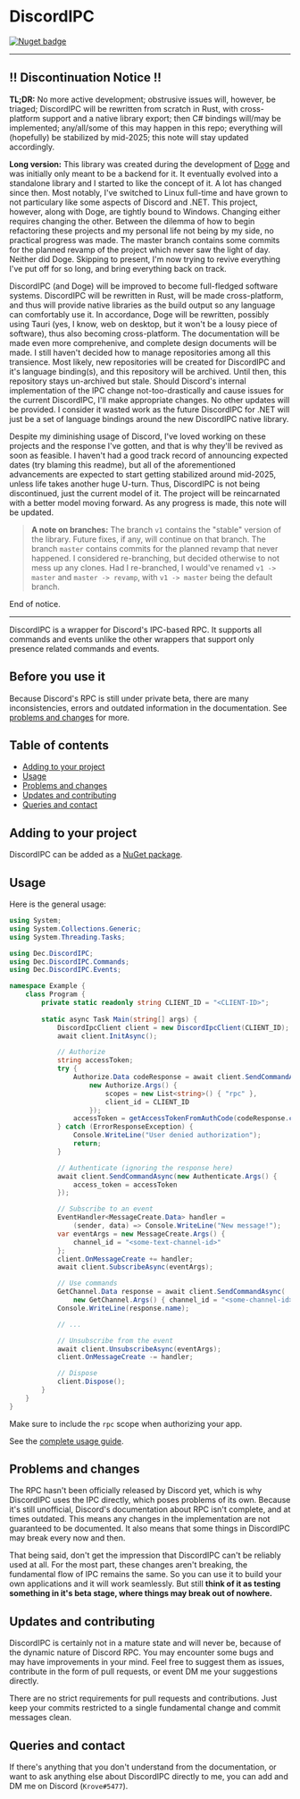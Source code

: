 # DiscordIPC

[![Nuget badge](https://img.shields.io/nuget/v/Dec.DiscordIPC)](https://www.nuget.org/packages/Dec.DiscordIPC/)

---

## !! Discontinuation Notice !!

**TL;DR:** No more active development; obstrusive issues will, however, be triaged;
DiscordIPC will be rewritten from scratch in Rust, with cross-platform support and a native library export;
then C# bindings will/may be implemented; any/all/some of this may happen in this repo;
everything will (hopefully) be stabilized by mid-2025; this note will stay updated accordingly.

**Long version:** This library was created during the development of [Doge](https://github.com/dcdeepesh/Doge) and was
initially only meant to be a backend for it. It eventually evolved into a standalone library and I started to like the
concept of it. A lot has changed since then. Most notably, I've switched to Linux full-time and have grown to not
particulary like some aspects of Discord and .NET. This project, however, along with Doge, are tightly bound to Windows.
Changing either requires changing the other. Between the dilemma of how to begin refactoring these projects and my personal
life not being by my side, no practical progress was made. The master branch contains some commits for the planned revamp
of the project which never saw the light of day. Neither did Doge. Skipping to present, I'm now trying to revive everything
I've put off for so long, and bring everything back on track.

DiscordIPC (and Doge) will be improved to become full-fledged software systems. DiscordIPC will be rewritten in Rust,
will be made cross-platform, and thus will provide native libraries as the build output so any language can comfortably use it.
In accordance, Doge will be rewritten, possibly using Tauri (yes, I know, web on desktop, but it won't be a lousy piece of software),
thus also becoming cross-platform. The documentation will be made even more comprehenive, and complete design documents will be made.
I still haven't decided how to manage repositories among all this transience. Most likely, new repositories will be created for
DiscordIPC and it's language binding(s), and this repository will be archived. Until then, this repository stays un-archived but stale.
Should Discord's internal implementation of the IPC change not-too-drastically and cause issues for the current DiscordIPC,
I'll make appropriate changes. No other updates will be provided. I consider it wasted work as the future DiscordIPC for .NET
will just be a set of language bindings around the new DiscordIPC native library.

Despite my diminishing usage of Discord, I've loved working on these projects and the response I've gotten, and that is why they'll
be revived as soon as feasible. I haven't had a good track record of announcing expected dates (try blaming this readme),
but all of the aforementioned advancements are expected to start getting stabilized around mid-2025, unless life takes another
huge U-turn. Thus, DiscordIPC is not being discontinued, just the current model of it. The project will be reincarnated with
a better model moving forward. As any progress is made, this note will be updated.

> **A note on branches:**
> The branch `v1` contains the "stable" version of the library. Future fixes, if any, will continue on that branch.
> The branch `master` contains commits for the planned revamp that never happened. I considered re-branching,
> but decided otherwise to not mess up any clones.
> Had I re-branched, I would've renamed `v1 -> master` and `master -> revamp`, with `v1 -> master` being the default branch.

End of notice.

---

DiscordIPC is a wrapper for Discord's IPC-based RPC. It supports all commands and events unlike the other wrappers that support only presence related commands and events.

## Before you use it
Because Discord's RPC is still under private beta, there are many inconsistencies, errors and outdated information in the documentation. See [problems and changes](#problems-and-changes) for more.

## Table of contents
  - [Adding to your project](#adding-to-your-project)
  - [Usage](#usage)
  - [Problems and changes](#problems-and-changes)
  - [Updates and contributing](#updates-and-contributing)
  - [Queries and contact](#queries-and-contact)

## Adding to your project
DiscordIPC can be added as a [NuGet package](https://www.nuget.org/packages/Dec.DiscordIPC/).

## Usage
Here is the general usage:
```c#
using System;
using System.Collections.Generic;
using System.Threading.Tasks;

using Dec.DiscordIPC;
using Dec.DiscordIPC.Commands;
using Dec.DiscordIPC.Events;

namespace Example {
    class Program {
        private static readonly string CLIENT_ID = "<CLIENT-ID>";
        
        static async Task Main(string[] args) {
            DiscordIpcClient client = new DiscordIpcClient(CLIENT_ID);
            await client.InitAsync();

            // Authorize
            string accessToken;
            try {
                Authorize.Data codeResponse = await client.SendCommandAsync(
                    new Authorize.Args() {
                        scopes = new List<string>() { "rpc" },
                        client_id = CLIENT_ID
                    });
                accessToken = getAccessTokenFromAuthCode(codeResponse.code);
            } catch (ErrorResponseException) {
                Console.WriteLine("User denied authorization");
                return;
            }

            // Authenticate (ignoring the response here)
            await client.SendCommandAsync(new Authenticate.Args() {
                access_token = accessToken
            });

            // Subscribe to an event
            EventHandler<MessageCreate.Data> handler =
                (sender, data) => Console.WriteLine("New message!");
            var eventArgs = new MessageCreate.Args() {
                channel_id = "<some-text-channel-id>"
            };
            client.OnMessageCreate += handler;
            await client.SubscribeAsync(eventArgs);

            // Use commands
            GetChannel.Data response = await client.SendCommandAsync(
                new GetChannel.Args() { channel_id = "<some-channel-id>" });
            Console.WriteLine(response.name);

            // ...

            // Unsubscribe from the event
            await client.UnsubscribeAsync(eventArgs);
            client.OnMessageCreate -= handler;

            // Dispose
            client.Dispose();
        }
    }
}
```
Make sure to include the `rpc` scope when authorizing your app.

See the [complete usage guide](Documentation/Usage.md).

## Problems and changes
The RPC hasn't been officially released by Discord yet, which is why DiscordIPC uses the IPC directly, which poses problems of its own. Because it's still unofficial, Discord's documentation about RPC isn't complete, and at times outdated. This means any changes in the implementation are not guaranteed to be documented. It also means that some things in DiscordIPC may break every now and then.

That being said, don't get the impression that DiscordIPC can't be reliably used at all. For the most part, these changes aren't breaking, the fundamental flow of IPC remains the same. So you can use it to build your own applications and it will work seamlessly. But still **think of it as testing something in it's beta stage, where things may break out of nowhere.**

## Updates and contributing
DiscordIPC is certainly not in a mature state and will never be, because of the dynamic nature of Discord RPC. You may encounter some bugs and may have improvements in your mind. Feel free to suggest them as issues, contribute in the form of pull requests, or event DM me your suggestions directly.

There are no strict requirements for pull requests and contributions. Just keep your commits restricted to a single fundamental change and commit messages clean.

## Queries and contact
If there's anything that you don't understand from the documentation, or want to ask anything else about DiscordIPC directly to me, you can add and DM me on Discord (`Krove#5477`).
